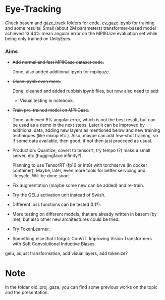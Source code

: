 # Eye-Tracking
Check basem and gaze_track folders for code. cv_gaze.ipynb for training and some results!
Small (about 2M parameters) transformer-based model achieved 13.44% mean angular error on the MPIIGaze evaluation set while being only trained on UnityEyes.

### Aims
* ~~Add normal and fast MPIIGaze dataset code.~~
  
  Done, also added additional ipynb for mpiigaze.
* ~~Clean ipynb even more.~~
  
  Done, cleaned and added rubbish ipynb files, but now also need to add:
  * Visual testing in notebook.
* ~~Train pre-trained model on MPIIGaze.~~
  
  Done, achieved 9% angular error, which is not the best result, but can be used as a demo in the next steps. Later it can be improved by additional data, adding new layers as mentioned below and new training techniques (like mixup etc.). Also, maybe can add few-shot training, so if some data available, then good, if not then just procceed as usual.
* Production: Quantize, covert to tensorrt, try tempo (?) make a small server, etc (huggingface infinity?).
  
  Planning to use TensorRT (fp16 or int8) with torchserve (in docker container). Maybe, later, even more tools for better servicing and lifecycle. Will be done soon.

* Fix augmentation (maybe some new can be added) and re-train.
* Try the GELu activation unit instead of Swish.
* Different loss functions can be tested (L1?).
* More testing on different models, that are already written in basem (by me), but also other new architectures could be tried.
* Try TokenLearner.
* Something else that I forgot: ConViT: Improving Vision Transformers with Soft Convolutional Inductive Biases.

gelu, adjust transformation, add visual layers, add tokenize?

# Note
In the folder old_proj_gaze, you can find some previous works on the topic and the presentation.
